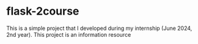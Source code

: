 # flask-2course
This is a simple project that I developed during my internship (June 2024, 2nd year). This project is an information resource

